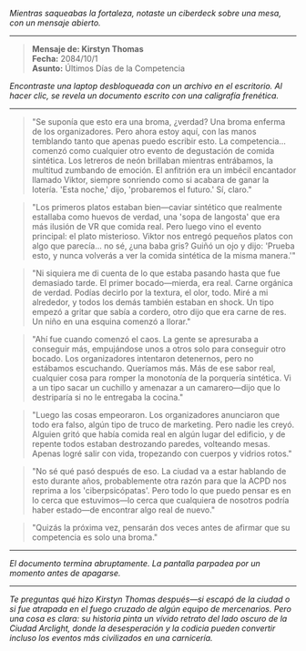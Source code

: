 _Mientras saqueabas la fortaleza, notaste un ciberdeck sobre una mesa, con un mensaje abierto._

---

> **Mensaje de: Kirstyn Thomas**  
> **Fecha:** 2084/10/1  
> **Asunto:** Últimos Días de la Competencia

_Encontraste una laptop desbloqueada con un archivo en el escritorio. Al hacer clic, se revela un documento escrito con una caligrafía frenética._

---

> "Se suponía que esto era una broma, ¿verdad? Una broma enferma de los organizadores. Pero ahora estoy aquí, con las manos temblando tanto que apenas puedo escribir esto. La competencia... comenzó como cualquier otro evento de degustación de comida sintética. Los letreros de neón brillaban mientras entrábamos, la multitud zumbando de emoción. El anfitrión era un imbécil encantador llamado Viktor, siempre sonriendo como si acabara de ganar la lotería. 'Esta noche,' dijo, 'probaremos el futuro.' Sí, claro."

> "Los primeros platos estaban bien—caviar sintético que realmente estallaba como huevos de verdad, una 'sopa de langosta' que era más ilusión de VR que comida real. Pero luego vino el evento principal: el plato misterioso. Viktor nos entregó pequeños platos con algo que parecía... no sé, ¿una baba gris? Guiñó un ojo y dijo: 'Prueba esto, y nunca volverás a ver la comida sintética de la misma manera.'"

> "Ni siquiera me di cuenta de lo que estaba pasando hasta que fue demasiado tarde. El primer bocado—mierda, era real. Carne orgánica de verdad. Podías decirlo por la textura, el olor, todo. Miré a mi alrededor, y todos los demás también estaban en shock. Un tipo empezó a gritar que sabía a cordero, otro dijo que era carne de res. Un niño en una esquina comenzó a llorar."

> "Ahí fue cuando comenzó el caos. La gente se apresuraba a conseguir más, empujándose unos a otros solo para conseguir otro bocado. Los organizadores intentaron detenernos, pero no estábamos escuchando. Queríamos más. Más de ese sabor real, cualquier cosa para romper la monotonía de la porquería sintética. Vi a un tipo sacar un cuchillo y amenazar a un camarero—dijo que lo destriparía si no le entregaba la cocina."

> "Luego las cosas empeoraron. Los organizadores anunciaron que todo era falso, algún tipo de truco de marketing. Pero nadie les creyó. Alguien gritó que había comida real en algún lugar del edificio, y de repente todos estaban destrozando paredes, volteando mesas. Apenas logré salir con vida, tropezando con cuerpos y vidrios rotos."

> "No sé qué pasó después de eso. La ciudad va a estar hablando de esto durante años, probablemente otra razón para que la ACPD nos reprima a los 'ciberpsicópatas'. Pero todo lo que puedo pensar es en lo cerca que estuvimos—lo cerca que cualquiera de nosotros podría haber estado—de encontrar algo real de nuevo."

> "Quizás la próxima vez, pensarán dos veces antes de afirmar que su competencia es solo una broma."

---

_El documento termina abruptamente. La pantalla parpadea por un momento antes de apagarse._

---

_Te preguntas qué hizo Kirstyn Thomas después—si escapó de la ciudad o si fue atrapada en el fuego cruzado de algún equipo de mercenarios. Pero una cosa es clara: su historia pinta un vívido retrato del lado oscuro de la Ciudad Arclight, donde la desesperación y la codicia pueden convertir incluso los eventos más civilizados en una carnicería._
